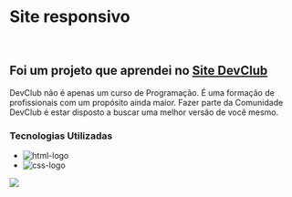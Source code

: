 <h1>Site responsivo </h1>
<br>
<h2>Foi um projeto que aprendei no <a href="https://rodolfomori.com.br/devclub/">Site DevClub</a></h2>
<p>DevClub não é apenas um curso de Programação. É uma formação de profissionais com um propósito ainda maior. Fazer parte da Comunidade DevClub é estar disposto a buscar uma melhor versão de você mesmo.</p>

<h3>Tecnologias Utilizadas</h3>

- <img src="https://img.shields.io/badge/HTML-239120?style=for-the-badge&logo=html5&logoColor=white" alt="html-logo"/>
- <img src= "https://img.shields.io/badge/CSS-239120?&style=for-the-badge&logo=css3&logoColor=white" alt="css-logo"/>
<img src="https://github.com/GuilhermeLC23/primeiro-projeto-responsivo/blob/main/Captura%20de%20tela%202024-02-16%20172601.png?raw=true">
